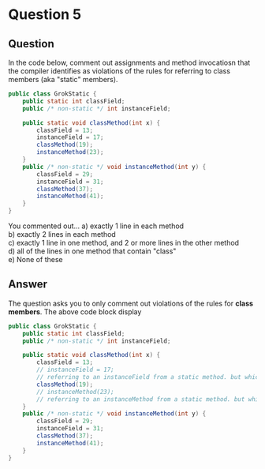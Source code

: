 # Question 5
## Question
In the code below, comment out assignments and method invocatiosn that the compiler identifies as violations of the rules for referring to class members (aka "static" members).
```java
public class GrokStatic {
	public static int classField;
	public /* non-static */ int instanceField;

	public static void classMethod(int x) {
		classField = 13;
		instanceField = 17;
		classMethod(19);
		instanceMethod(23);
	}
	public /* non-static */ void instanceMethod(int y) {
		classField = 29;
		instanceField = 31;
		classMethod(37);
		instanceMethod(41);
	}
}
```
You commented out...
a) exactly 1 line in each method   
b) exactly 2 lines in each method  
c) exactly 1 line in one method, and 2 or more lines in the other method  
d) all of the lines in one method that contain "class"  
e) None of these  
## Answer
The question asks you to only comment out violations of the rules for **class members**. The above code block display

```java
public class GrokStatic {
	public static int classField;
	public /* non-static */ int instanceField;

	public static void classMethod(int x) {
		classField = 13;
		// instanceField = 17;
		// referring to an instanceField from a static method. but which instance? therefore compiler throws error.
		classMethod(19);
		// instanceMethod(23);
		// referring to an instanceMethod from a static method. but which instance? therefore compiler throws error.
	}
	public /* non-static */ void instanceMethod(int y) {
		classField = 29;
		instanceField = 31;
		classMethod(37);
		instanceMethod(41);
	}
}
```